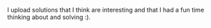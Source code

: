 I upload solutions that I think are interesting and that I had a fun time thinking about and solving :).